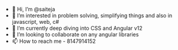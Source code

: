 - 👋 Hi, I’m @saiteja
- 👀 I’m interested in problem solving, simplifying things and also in javascript, web, c#
- 🌱 I’m currently deep diving into CSS and Angular v12
- 💞️ I’m looking to collaborate on any angular libraries
- 📫 How to reach me - 8147914152

<!---
saiteja/saiteja is a ✨ special ✨ repository because its `README.md` (this file) appears on your GitHub profile.
You can click the Preview link to take a look at your changes.
--->
